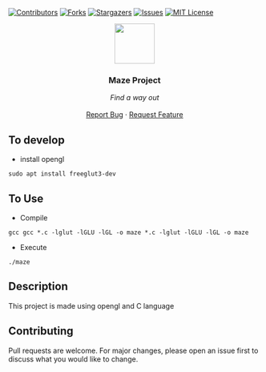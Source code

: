 [![Contributors][contributors-shield]][contributors-url]
[![Forks][forks-shield]][forks-url]
[![Stargazers][stars-shield]][stars-url]
[![Issues][issues-shield]][issues-url]
[![MIT License][license-shield]][license-url]

<p align="center">
  <img src="https://freesvg.org/img/1576160389circlemaze-simple.png" width="80" height="80">

  <h3 align="center">Maze Project</h3>

  <p align="center">
        <em>Find a way out</em>
    <br /><br />
    <a href="https://github.com/LoopingDiego/Raycaster_OpenGL/issues">Report Bug</a>
    ·
    <a href="https://github.com/LoopingDiego/Raycaster_OpenGL/issues">Request Feature</a>
  </p>
</p>
  
## To develop
- install opengl
```
sudo apt install freeglut3-dev
```

## To Use
- Compile
```
gcc gcc *.c -lglut -lGLU -lGL -o maze *.c -lglut -lGLU -lGL -o maze
```
- Execute
```
./maze
```

## Description
This project is made using opengl and C language


## Contributing
Pull requests are welcome. For major changes, please open an issue first to discuss what you would like to change.



[contributors-shield]: https://img.shields.io/github/contributors/LoopingDiego/Raycaster_OpenGL?style=flat-square
[contributors-url]: https://github.com/LoopingDiego/Raycaster_OpenGL/graphs/contributors
[forks-shield]: https://img.shields.io/github/forks/LoopingDiego/Raycaster_OpenGL.svg?style=flat-square
[forks-url]: https://github.com/LoopingDiego/Raycaster_OpenGL/network/members
[stars-shield]: https://img.shields.io/github/stars/LoopingDiego/Raycaster_OpenGL.svg?style=flat-square
[stars-url]: https://github.com/LoopingDiego/Raycaster_OpenGL/stargazers
[issues-shield]: https://img.shields.io/github/issues/LoopingDiego/Raycaster_OpenGL?style=flat-square
[issues-url]: https://github.com/LoopingDiego/Raycaster_OpenGL/issues
[license-shield]: https://img.shields.io/github/license/LoopingDiego/Raycaster_OpenGL?style=flat-square
[license-url]: https://github.com/LoopingDiego/Raycaster_OpenGL/blob/master/LICENCE.txt
[linkedin-shield]: https://img.shields.io/badge/-LinkedIn-black.svg?style=flat-square&logo=linkedin&colorB=555
[linkedin-url]: https://linkedin.com/in/loopingdiego
